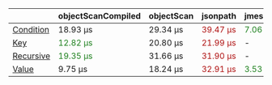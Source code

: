 | |objectScanCompiled|objectScan|jsonpath|jmespath|
|---|---|---|---|---|
|<a href="./test/comparison/suites/condition.js">Condition</a>|18.93 μs|29.34 μs|<a style="color:#b01414">39.47 μs</a>|<a style="color:#1f811f">7.06 μs</a>|
|<a href="./test/comparison/suites/key.js">Key</a>|<a style="color:#1f811f">12.82 μs</a>|20.80 μs|<a style="color:#b01414">21.99 μs</a>|-|
|<a href="./test/comparison/suites/recursive.js">Recursive</a>|<a style="color:#1f811f">19.35 μs</a>|31.66 μs|<a style="color:#b01414">31.90 μs</a>|-|
|<a href="./test/comparison/suites/value.js">Value</a>|9.75 μs|18.24 μs|<a style="color:#b01414">32.91 μs</a>|<a style="color:#1f811f">3.53 μs</a>|
